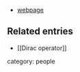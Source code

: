 
* [webpage](http://www.mathematik.hu-berlin.de/forschung/forschungsgebiete/differentialgeometrie-und-globale-analysis/tf)

## Related entries

* [[Dirac operator]]

category: people
